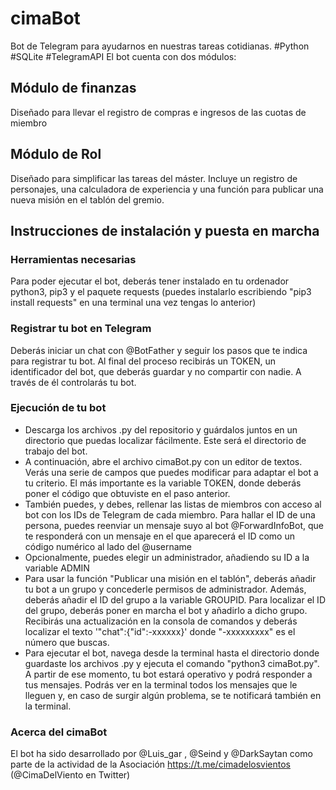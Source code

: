 # cimaBot
Bot de Telegram para ayudarnos en nuestras tareas cotidianas. #Python #SQLite #TelegramAPI
El bot cuenta con dos módulos:
## Módulo de finanzas
Diseñado para llevar el registro de compras e ingresos de las cuotas de miembro
## Módulo de Rol
Diseñado para simplificar las tareas del máster. Incluye un registro de personajes, una calculadora de experiencia y una función para publicar una nueva misión en el tablón del gremio.
## Instrucciones de instalación y puesta en marcha
### Herramientas necesarias
Para poder ejecutar el bot, deberás tener instalado en tu ordenador python3, pip3 y el paquete requests (puedes instalarlo escribiendo "pip3 install requests" en una terminal una vez tengas lo anterior)
### Registrar tu bot en Telegram
Deberás iniciar un chat con @BotFather y seguir los pasos que te indica para registrar tu bot. Al final del proceso recibirás un TOKEN, un identificador del bot, que deberás guardar y no compartir con nadie. A través de él controlarás tu bot.
### Ejecución de tu bot
- Descarga los archivos .py del repositorio y guárdalos juntos en un directorio que puedas localizar fácilmente. Este será el directorio de trabajo del bot. 
- A continuación, abre el archivo cimaBot.py con un editor de textos. Verás una serie de campos que puedes modificar para adaptar el bot a tu criterio. El más importante es la variable TOKEN, donde deberás poner el código que obtuviste en el paso anterior.
- También puedes, y debes, rellenar las listas de miembros con acceso al bot con los IDs de Telegram de cada miembro. Para hallar el ID de una persona, puedes reenviar un mensaje suyo al bot @ForwardInfoBot, que te responderá con un mensaje en el que aparecerá el ID como un código numérico al lado del @username
- Opcionalmente, puedes elegir un administrador, añadiendo su ID a la variable ADMIN
- Para usar la función "Publicar una misión en el tablón", deberás añadir tu bot a un grupo y concederle permisos de administrador. Además, deberás añadir el ID del grupo a la variable GROUPID. Para localizar el ID del grupo, deberás poner en marcha el bot y añadirlo a dicho grupo. Recibirás una actualización en la consola de comandos y deberás localizar el texto '"chat":{"id":-xxxxxx}' donde "-xxxxxxxxx" es el número que buscas.
- Para ejecutar el bot, navega desde la terminal hasta el directorio donde guardaste los archivos .py y ejecuta el comando "python3 cimaBot.py". A partir de ese momento, tu bot estará operativo y podrá responder a tus mensajes. Podrás ver en la terminal todos los mensajes que le lleguen y, en caso de surgir algún problema, se te notificará también en la terminal.
### Acerca del cimaBot
El bot ha sido desarrollado por @Luis_gar , @Seind y @DarkSaytan como parte de la actividad de la Asociación https://t.me/cimadelosvientos (@CimaDelViento en Twitter)
